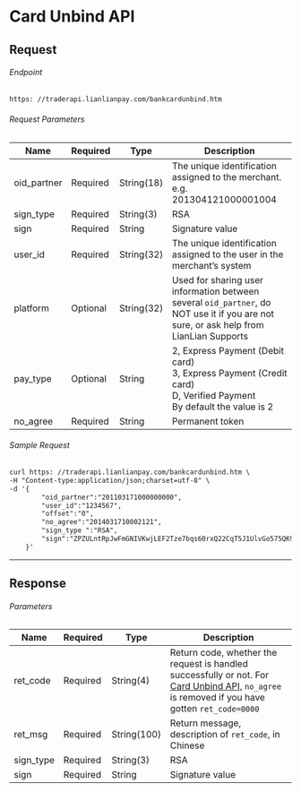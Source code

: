 # Card Unbind API

## Request

###### Endpoint

```html
https: //traderapi.lianlianpay.com/bankcardunbind.htm
```

###### Request Parameters

|Name|Required|Type|Description|
|---|---|---|---|
|oid_partner|Required|String(18)|The unique identification assigned to the merchant. e.g. 201304121000001004|
|sign_type|Required|String(3)|RSA |
|sign|Required|String|Signature value|
|user_id|Required|String(32)|The unique identification assigned to the user in the merchant’s system|
|platform|Optional|String(32)|Used for sharing user information between several ```oid_partner```, do NOT use it if you are not sure, or ask help from LianLian Supports|
|pay_type|Optional|String| 2, Express Payment (Debit card) <br> 3, Express Payment (Credit card) <br> D, Verified Payment <br> By default the value is 2 |
|no_agree|Required|String| Permanent token|

###### Sample Request

```html
curl https: //traderapi.lianlianpay.com/bankcardunbind.htm \
-H "Content-type:application/json;charset=utf-8" \
-d '{
        "oid_partner":"201103171000000000",
        "user_id":"1234567",
        "offset":"0",
        "no_agree":"2014031710002121",
        "sign_type ":"RSA",
        "sign":"ZPZULntRpJwFmGNIVKwjLEF2Tze7bqs60rxQ22CqT5J1UlvGo575QK9z/+p+7E9cOoRoWzqR6xHZ6WVv3dloyGKDR0btvrdqPgUAoeaX/YOWzTh00vwcQ+HBtXE+vPTfAqjCTxiiSJEOY7ATCF1q7iP3sfQxhS0nDUug1LP3OLk="
    }'
```

***

## Response

###### Parameters

|Name|Required|Type|Description|
|---|---|---|---|
|ret_code|Required|String(4)|Return code, whether the request is handled successfully or not. For [Card Unbind API](#card-unbind-api), ```no_agree``` is removed if you have gotten ```ret_code=0000```|
|ret_msg|Required|String(100)|Return message, description of ```ret_code```, in Chinese |
|sign_type|Required|String(3)|RSA |
|sign|Required|String|Signature value|